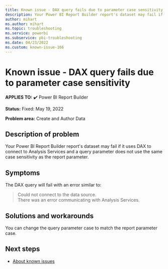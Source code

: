 ```yaml
---
title: Known issue - DAX query fails due to parameter case sensitivity
description: Your Power BI Report Builder report's dataset may fail if it uses DAX to connect to Analysis Services and a query parameter does not use the same case sensitivity as the report parameter
author: mihart
ms.author: mihart
ms.topic: troubleshooting  
ms.service: powerbi
ms.subservice: pbi-troubleshooting
ms.date: 04/23/2022
ms.custom: known-issue-166
---
```


# Known issue - DAX query fails due to parameter case sensitivity

**APPLIES TO:** ✔️ Power BI Report Builder

**Status:** Fixed: May 19, 2022

**Problem area:** Create and Author Data

## Description of problem

Your Power BI Report Builder report's dataset may fail if it uses DAX to connect to Analysis Services and a query parameter does not use the same case sensitivity as the report parameter.

## Symptoms

The DAX query will fail with an error similar to:
> Could not connect to the data source. </br>
> There was an error communicating with Analysis Services.

## Solutions and workarounds

You can change the query parameter case to match the report parameter case.

## Next steps

- [About known issues](power-bi-known-issues.md)

